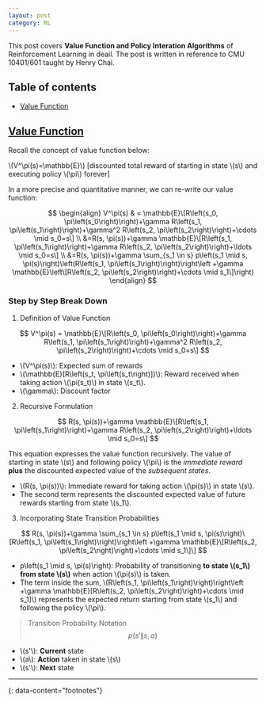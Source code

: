 ```yaml
---
layout: post
category: RL
---
```


This post covers **Value Function and Policy Interation Algorithms** of Reinforcement Learning in deail. The post is written in reference to CMU 10401/601 taught by Henry Chai.

## Table of contents

- [Value Function](#value-function)

## [Value Function](#value-function)

Recall the concept of value function below:

\\(V^\pi(s)=\mathbb{E}\\) [discounted total reward of starting in state \\(s\\) and executing policy \\(\pi\\) forever]

In a more precise and quantitative manner, we can re-write our value function:

$$
\begin{align}
V^\pi(s) & = \mathbb{E}\[R\left(s_0, \pi\left(s_0\right)\right)+\gamma R\left(s_1, \pi\left(s_1\right)\right)+\gamma^2 R\left(s_2, \pi\left(s_2\right)\right)+\cdots \mid s_0=s\] \\
&=R(s, \pi(s))+\gamma \mathbb{E}\[R\left(s_1, \pi\left(s_1\right)\right)+\gamma R\left(s_2, \pi\left(s_2\right)\right)+\ldots \mid s_0=s\] \\
&=R(s, \pi(s))+\gamma \sum_{s_1 \in s} p\left(s_1 \mid s, \pi(s)\right)\left(R\left(s_1, \pi\left(s_1\right)\right)\right\left +\gamma \mathbb{E}\left\[R\left(s_2, \pi\left(s_2\right)\right)+\cdots \mid s_1\]\right)
\end{align}
$$

### Step by Step Break Down

1. Definition of Value Function

$$
V^\pi(s) = \mathbb{E}\[R\left(s_0, \pi\left(s_0\right)\right)+\gamma R\left(s_1, \pi\left(s_1\right)\right)+\gamma^2 R\left(s_2, \pi\left(s_2\right)\right)+\cdots \mid s_0=s\]
$$

- \\(V^\pi(s)\\): Expected sum of rewards
- \\(\mathbb{E}\[R\left(s_t, \pi\left(s_t\right)\])\\): Reward received when taking action \\(\pi\(s_t\)\\) in state \\(s_t\\).
- \\(\gamma\\): Discount factor

2. Recursive Formulation

$$
R(s, \pi(s))+\gamma \mathbb{E}\[R\left(s_1, \pi\left(s_1\right)\right)+\gamma R\left(s_2, \pi\left(s_2\right)\right)+\ldots \mid s_0=s\]
$$

This equation expresses the value function recursively. The value of starting in state \\(s\\) and following policy \\(\pi\\) is the *immediate reward* **plus** the discounted expected value of the *subsequent states*.

- \\(R(s, \pi(s))\\): Immediate reward for taking action \\(\pi(s)\\) in state \\(s\\).
- The second term represents the discounted expected value of future rewards starting from state \\(s_1\\).

3. Incorporating State Transition Probabilities

$$
R(s, \pi(s))+\gamma \sum_{s_1 \in s} p\left(s_1 \mid s, \pi(s)\right)\[R\left(s_1, \pi\left(s_1\right)\right)\right\left +\gamma \mathbb{E}\[R\left(s_2, \pi\left(s_2\right)\right)+\cdots \mid s_1\]\]
$$

- p\left(s_1 \mid s, \pi(s)\right): Probability of transitioning **to state \\(s_1\\) from state \\(s\\)** when action \\(\pi(s)\\) is taken.
- The term inside the sum, \\(R\left(s_1, \pi\left(s_1\right)\right)\right\left +\gamma \mathbb{E}\[R\left(s_2, \pi\left(s_2\right)\right)+\cdots \mid s_1\]\\) represents the expected return starting from state \\(s_1\\) and following the policy \\(\pi\\).

> Transition Probability Notation \
$$
p(s' \| s, a)
$$
- \\(s'\\): **Current** state
- \\(a\\): **Action** taken in state \\(s\\)
- \\(s'\\): **Next** state

  
---
{: data-content="footnotes"}

[^1]: Figure from *[this webpage](https://en.ac-illust.com/clip-art/1800887/isometric-projection-of-multiple-blue-slot-machines)*, MoanaAkasso
